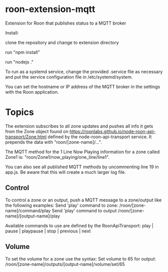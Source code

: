 # roon-extension-mqtt
Extension for Roon that publishes status to a MQTT broker

Install:

clone the repository and change to extension directory

run "npm install"

run "nodejs ."


To run as a systemd service, change the provided .service file as necessary and put the service configuration file in /etc/systemd/system.

You can set the hostname or IP address of the MQTT broker in the settings with the Roon application.


# Topics

The extension subscribes to all zone updates and pushes all info it gets from the Zone object found on https://roonlabs.github.io/node-roon-api-transport/Zone.html defined by the node-roon-api-transport service. It prepends the data with "roon/[zone-name]/...".

The MQTT method for the 1 Line Now Playing information for a zone called Zone1 is: "roon/Zone1/now_playing/one_line/line1".

You can also see all published MQTT methods by uncommenting line 19 in app.js. Be aware that this will create a much larger log file.

## Control

To control a zone or an output, push a MQTT message to a zone/output like the following examples:
Send 'play' command to zone:   /roon/[zone-name]/command/play
Send 'play' command to output  /roon/[zone-name]/[output-name]/play

Available commands to use are defined by the RoonApiTransport: play | pause | playpause | stop | previous | next

## Volume

To set the volume for a zone use the syntax:
Set volume to 65 for output:  /roon/[zone-name]/outputs/[output-name]/volume/set/65


